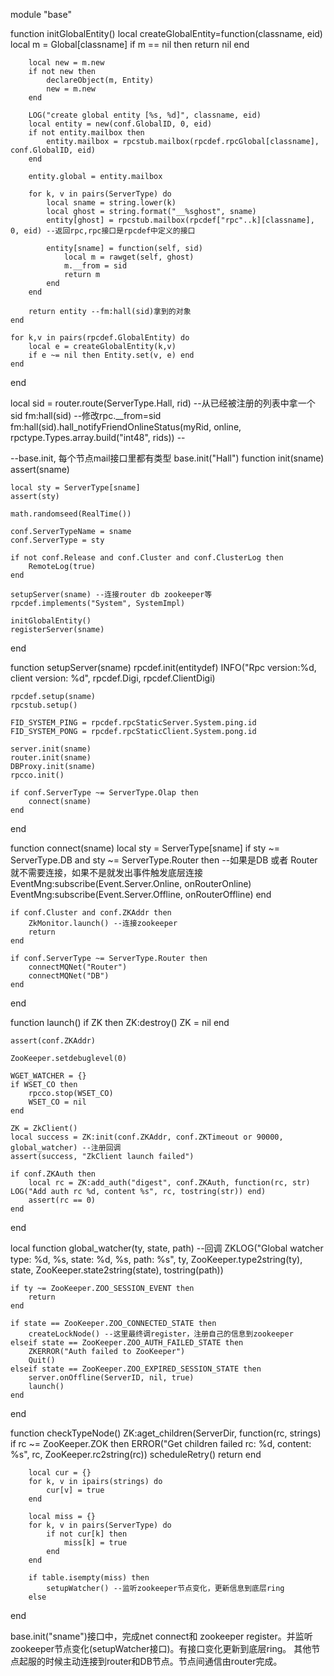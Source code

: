 module "base"

function initGlobalEntity()
    local createGlobalEntity=function(classname, eid)
        local m = Global[classname]
        if m == nil then return nil end
        
        local new = m.new
        if not new then
            declareObject(m, Entity)
            new = m.new
        end
        
        LOG("create global entity [%s, %d]", classname, eid)
        local entity = new(conf.GlobalID, 0, eid)
        if not entity.mailbox then
            entity.mailbox = rpcstub.mailbox(rpcdef.rpcGlobal[classname], conf.GlobalID, eid)
        end

        entity.global = entity.mailbox

        for k, v in pairs(ServerType) do
            local sname = string.lower(k)
            local ghost = string.format("__%sghost", sname)
            entity[ghost] = rpcstub.mailbox(rpcdef["rpc"..k][classname], 0, eid) --返回rpc,rpc接口是rpcdef中定义的接口

            entity[sname] = function(self, sid)
                local m = rawget(self, ghost)
                m.__from = sid
                return m
            end
        end

        return entity --fm:hall(sid)拿到的对象
    end

    for k,v in pairs(rpcdef.GlobalEntity) do
        local e = createGlobalEntity(k,v)
        if e ~= nil then Entity.set(v, e) end
    end
end

local sid = router.route(ServerType.Hall, rid) --从已经被注册的列表中拿一个sid
fm:hall(sid) --修改rpc.__from=sid
fm:hall(sid).hall_notifyFriendOnlineStatus(myRid, online, rpctype.Types.array.build("int48", rids)) --


--base.init, 每个节点mail接口里都有类型 base.init("Hall")
function init(sname)
    assert(sname)

    local sty = ServerType[sname]
    assert(sty)

    math.randomseed(RealTime())

    conf.ServerTypeName = sname
    conf.ServerType = sty

    if not conf.Release and conf.Cluster and conf.ClusterLog then
        RemoteLog(true)
    end
    
    setupServer(sname) --连接router db zookeeper等
    rpcdef.implements("System", SystemImpl)

    initGlobalEntity()
    registerServer(sname) 
end

function setupServer(sname)
    rpcdef.init(entitydef)
    INFO("Rpc version:%d, client version: %d", rpcdef.Digi, rpcdef.ClientDigi)

    rpcdef.setup(sname)
    rpcstub.setup()

    FID_SYSTEM_PING = rpcdef.rpcStaticServer.System.ping.id
    FID_SYSTEM_PONG = rpcdef.rpcStaticClient.System.pong.id

    server.init(sname)
    router.init(sname)
    DBProxy.init(sname)
    rpcco.init()

    if conf.ServerType ~= ServerType.Olap then
        connect(sname)
    end
end

function connect(sname) 
    local sty = ServerType[sname]
    if sty ~= ServerType.DB and sty ~= ServerType.Router then --如果是DB 或者 Router就不需要连接，如果不是就发出事件触发底层连接
        EventMng:subscribe(Event.Server.Online, onRouterOnline)
        EventMng:subscribe(Event.Server.Offline, onRouterOffline)
    end

    if conf.Cluster and conf.ZKAddr then
        ZkMonitor.launch() --连接zookeeper
        return
    end

    if conf.ServerType ~= ServerType.Router then
        connectMQNet("Router")
        connectMQNet("DB")
    end
end

function launch()
    if ZK then
        ZK:destroy()
        ZK = nil
    end

    assert(conf.ZKAddr)

    ZooKeeper.setdebuglevel(0)

    WGET_WATCHER = {}
    if WSET_CO then
        rpcco.stop(WSET_CO)
        WSET_CO = nil
    end

    ZK = ZkClient()
    local success = ZK:init(conf.ZKAddr, conf.ZKTimeout or 90000, global_watcher) --注册回调
    assert(success, "ZkClient launch failed")

    if conf.ZKAuth then
        local rc = ZK:add_auth("digest", conf.ZKAuth, function(rc, str) LOG("Add auth rc %d, content %s", rc, tostring(str)) end)
        assert(rc == 0)
    end
end

local function global_watcher(ty, state, path) --回调
    ZKLOG("Global watcher type: %d, %s, state: %d, %s, path: %s", ty, ZooKeeper.type2string(ty), state, ZooKeeper.state2string(state), tostring(path))

    if ty ~= ZooKeeper.ZOO_SESSION_EVENT then
        return
    end

    if state == ZooKeeper.ZOO_CONNECTED_STATE then
        createLockNode() --这里最终调register，注册自己的信息到zookeeper
    elseif state == ZooKeeper.ZOO_AUTH_FAILED_STATE then
        ZKERROR("Auth failed to ZooKeeper")
        Quit()
    elseif state == ZooKeeper.ZOO_EXPIRED_SESSION_STATE then
        server.onOffline(ServerID, nil, true)
        launch()
    end
end

function checkTypeNode()
    ZK:aget_children(ServerDir, function(rc, strings)
        if rc ~= ZooKeeper.ZOK then
            ERROR("Get children failed rc: %d, content: %s", rc, ZooKeeper.rc2string(rc))
            scheduleRetry()
            return
        end

        local cur = {}
        for k, v in ipairs(strings) do
            cur[v] = true
        end

        local miss = {}
        for k, v in pairs(ServerType) do
            if not cur[k] then
                miss[k] = true
            end
        end

        if table.isempty(miss) then
            setupWatcher() --监听zookeeper节点变化，更新信息到底层ring
        else
end

base.init("sname")接口中，完成net connect和 zookeeper register。并监听zookeeper节点变化(setupWatcher接口)。有接口变化更新到底层ring。
其他节点起服的时候主动连接到router和DB节点。节点间通信由router完成。
